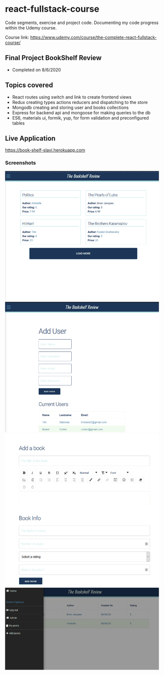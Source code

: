 # react-fullstack-course
 Code segments, exercise and project code.  Documenting my code progress within the Udemy course.

 Course link: https://www.udemy.com/course/the-complete-react-fullstack-course/
 
 ## Final Project BookShelf Review
  - Completed on 8/6/2020
 
 ## Topics covered
 - React routes using switch and link to create frontend views
 - Redux creating types actions reducers and dispatching to the store
 - Mongodb creating and storing user and books collections
 - Express for backend api and mongoose for making queries to the db
 - ES6, materials ui, formik, yup, for form validation and preconfigured tables
 
 ## Live Application
 https://book-shelf-slavi.herokuapp.com
 
 ### Screenshots
![Alt text](https://raw.githubusercontent.com/tmstani23/react-fullstack-course/master/bookshelf_app/screenshots/ss1.png)
![Alt text](https://raw.githubusercontent.com/tmstani23/react-fullstack-course/master/bookshelf_app/screenshots/ss2.png)
![Alt text](https://raw.githubusercontent.com/tmstani23/react-fullstack-course/master/bookshelf_app/screenshots/ss3.png)
![Alt text](https://raw.githubusercontent.com/tmstani23/react-fullstack-course/master/bookshelf_app/screenshots/ss4.png)

